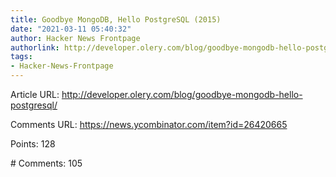 ```yaml
---
title: Goodbye MongoDB, Hello PostgreSQL (2015)
date: "2021-03-11 05:40:32"
author: Hacker News Frontpage
authorlink: http://developer.olery.com/blog/goodbye-mongodb-hello-postgresql/
tags:
- Hacker-News-Frontpage
---
```


<p>Article URL: <a href="http://developer.olery.com/blog/goodbye-mongodb-hello-postgresql/">http://developer.olery.com/blog/goodbye-mongodb-hello-postgresql/</a></p>
<p>Comments URL: <a href="https://news.ycombinator.com/item?id=26420665">https://news.ycombinator.com/item?id=26420665</a></p>
<p>Points: 128</p>
<p># Comments: 105</p>
